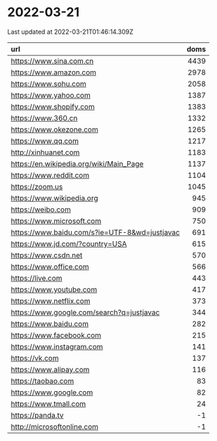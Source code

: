 # 2022-03-21

<!-- BEGIN -->
Last updated at 2022-03-21T01:46:14.309Z

url | doms
:- | -:
https://www.sina.com.cn | 4439
https://www.amazon.com | 2978
https://www.sohu.com | 2058
https://www.yahoo.com | 1387
https://www.shopify.com | 1383
https://www.360.cn | 1332
https://www.okezone.com | 1265
https://www.qq.com | 1217
http://xinhuanet.com | 1183
https://en.wikipedia.org/wiki/Main_Page | 1137
https://www.reddit.com | 1104
https://zoom.us | 1045
https://www.wikipedia.org | 945
https://weibo.com | 909
https://www.microsoft.com | 750
https://www.baidu.com/s?ie=UTF-8&wd=justjavac | 691
https://www.jd.com/?country=USA | 615
https://www.csdn.net | 570
https://www.office.com | 566
https://live.com | 443
https://www.youtube.com | 417
https://www.netflix.com | 373
https://www.google.com/search?q=justjavac | 344
https://www.baidu.com | 282
https://www.facebook.com | 215
https://www.instagram.com | 141
https://vk.com | 137
https://www.alipay.com | 116
https://taobao.com | 83
https://www.google.com | 82
https://www.tmall.com | 24
https://panda.tv | -1
http://microsoftonline.com | -1
<!-- END -->

